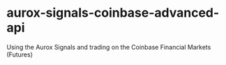 # aurox-signals-coinbase-advanced-api
Using the Aurox Signals and trading on the Coinbase Financial Markets (Futures)
